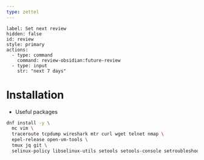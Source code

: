 ```yaml
---
type: zettel
---
```


```meta-bind-button
label: Set next review
hidden: false
id: review
style: primary
actions:
  - type: command
    command: review-obsidian:future-review
  - type: input
    str: "next 7 days"
```

# Installation

- Useful packages

```bash
dnf install -y \
  mc vim \
  traceroute tcpdump wireshark mtr curl wget telnet nmap \
  epel-release open-vm-tools \
  tmux jq git \
  selinux-policy libselinux-utils setools setools-console setroubleshoot
```

